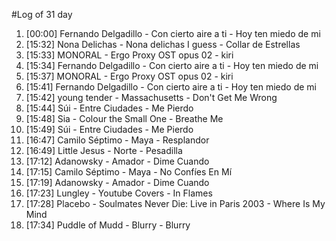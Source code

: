 #Log of 31 day

1. [00:00] Fernando Delgadillo - Con cierto aire a ti - Hoy ten miedo de mi
1. [15:32] Nona Delichas - Nona delichas I guess - Collar de Estrellas
1. [15:33] MONORAL - Ergo Proxy OST opus 02 - kiri
1. [15:34] Fernando Delgadillo - Con cierto aire a ti - Hoy ten miedo de mi
1. [15:37] MONORAL - Ergo Proxy OST opus 02 - kiri
1. [15:41] Fernando Delgadillo - Con cierto aire a ti - Hoy ten miedo de mi
1. [15:42] young tender - Massachusetts - Don't Get Me Wrong
1. [15:44] Súi - Entre Ciudades - Me Pierdo
1. [15:48] Sia - Colour the Small One - Breathe Me
1. [15:49] Súi - Entre Ciudades - Me Pierdo
1. [16:47] Camilo Séptimo - Maya - Resplandor
1. [16:49] Little Jesus - Norte - Pesadilla
1. [17:12] Adanowsky - Amador - Dime Cuando
1. [17:15] Camilo Séptimo - Maya - No Confíes En Mí
1. [17:19] Adanowsky - Amador - Dime Cuando
1. [17:23] Lungley - Youtube Covers - In Flames
1. [17:28] Placebo - Soulmates Never Die: Live in Paris 2003 - Where Is My Mind
1. [17:34] Puddle of Mudd - Blurry - Blurry
